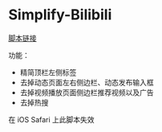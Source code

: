 # Simplify-Bilibili

[脚本链接](https://github.com/KeyuanHuang/Simplify-Bilibili/raw/main/main.user.js)

功能：
- 精简顶栏左侧标签
- 去掉动态页面左右侧边栏、动态发布输入框
- 去掉视频播放页面侧边栏推荐视频以及广告
- 去掉热搜

在 iOS Safari 上此脚本失效
